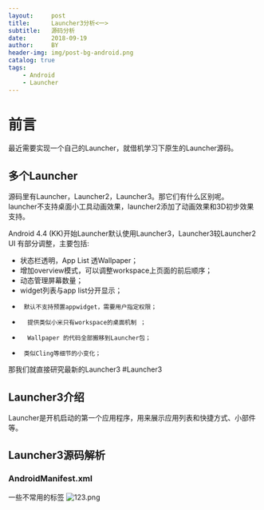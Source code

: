 ```yaml
---
layout:     post
title:      Launcher3分析<一>
subtitle:   源码分析
date:       2018-09-19
author:     BY
header-img: img/post-bg-android.png
catalog: true
tags:
    - Android
    - Launcher
---
```

# 前言  
最近需要实现一个自己的Launcher，就借机学习下原生的Launcher源码。  
## 多个Launcher
源码里有Launcher，Launcher2，Launcher3。那它们有什么区别呢。  
launcher不支持桌面小工具动画效果，launcher2添加了动画效果和3D初步效果支持。
   
Android 4.4 (KK)开始Launcher默认使用Launcher3，Launcher3较Launcher2 UI 有部分调整，主要包括:
  
*  状态栏透明，App List 透Wallpaper；
* 增加overview模式，可以调整workspace上页面的前后顺序；      
* 动态管理屏幕数量；       
* widget列表与app list分开显示；
*      默认不支持预置appwidget，需要用户指定权限；       
*       提供类似小米只有workspace的桌面机制 ；       
*       Wallpaper 的代码全部搬移到Launcher包；
*      类似Cling等细节的小变化；  
那我们就直接研究最新的Launcher3
#Launcher3  
## Launcher3介绍
Launcher是开机启动的第一个应用程序，用来展示应用列表和快捷方式、小部件等。
## Launcher3源码解析  
### AndroidManifest.xml    
一些不常用的标签
![123.png](https://upload-images.jianshu.io/upload_images/2607554-ee9755ecd74028f1.png?imageMogr2/auto-orient/strip%7CimageView2/2/w/1240)  
###